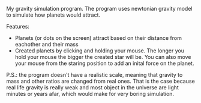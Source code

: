 My gravity simulation program. The program uses newtonian gravity model to simulate how planets would attract.

Features:
 - Planets (or dots on the screen) attract based on their distance from eachother and their mass
 - Created planets by clicking and holding your mouse. The longer you hold your mouse the bigger the created star will be. You can also move your mouse from the staring position to add an inital force on the planet.
 
 P.S.: the program doesn't have a realistic scale, meaning that gravity to mass and other ratios are changed from real ones. That is the case because real life gravity is really weak and most object in the universe are light minutes or years afar, which would make for very boring simulation.
